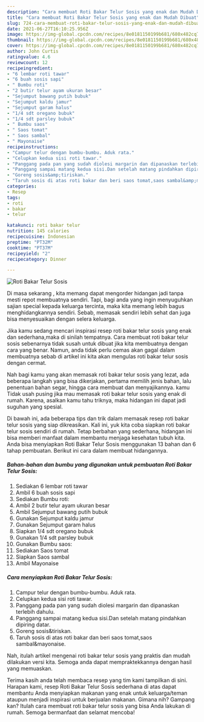 ```yaml
---
description: "Cara membuat Roti Bakar Telur Sosis yang enak dan Mudah Dibuat"
title: "Cara membuat Roti Bakar Telur Sosis yang enak dan Mudah Dibuat"
slug: 724-cara-membuat-roti-bakar-telur-sosis-yang-enak-dan-mudah-dibuat
date: 2021-06-27T16:10:25.956Z
image: https://img-global.cpcdn.com/recipes/8e0181150199b681/680x482cq70/roti-bakar-telur-sosis-foto-resep-utama.jpg
thumbnail: https://img-global.cpcdn.com/recipes/8e0181150199b681/680x482cq70/roti-bakar-telur-sosis-foto-resep-utama.jpg
cover: https://img-global.cpcdn.com/recipes/8e0181150199b681/680x482cq70/roti-bakar-telur-sosis-foto-resep-utama.jpg
author: John Curtis
ratingvalue: 4.6
reviewcount: 12
recipeingredient:
- "6 lembar roti tawar"
- "6 buah sosis sapi"
- " Bumbu roti"
- "2 butir telur ayam ukuran besar"
- "Sejumput bawang putih bubuk"
- "Sejumput kaldu jamur"
- "Sejumput garam halus"
- "1/4 sdt oregano bubuk"
- "1/4 sdt parsley bubuk"
- " Bumbu saos"
- " Saos tomat"
- " Saos sambal"
- " Mayonaise"
recipeinstructions:
- "Campur telur dengan bumbu-bumbu. Aduk rata."
- "Celupkan kedua sisi roti tawar."
- "Panggang pada pan yang sudah diolesi margarin dan dipanaskan terlebih dahulu."
- "Panggang sampai matang kedua sisi.Dan setelah matang pindahkan dipiring datar."
- "Goreng sosis&amp;tiriskan."
- "Taruh sosis di atas roti bakar dan beri saos tomat,saos sambal&amp;mayonaise."
categories:
- Resep
tags:
- roti
- bakar
- telur

katakunci: roti bakar telur 
nutrition: 145 calories
recipecuisine: Indonesian
preptime: "PT32M"
cooktime: "PT37M"
recipeyield: "2"
recipecategory: Dinner

---
```



![Roti Bakar Telur Sosis](https://img-global.cpcdn.com/recipes/8e0181150199b681/680x482cq70/roti-bakar-telur-sosis-foto-resep-utama.jpg)

Di masa  sekarang , kita memang dapat mengorder hidangan jadi tanpa mesti repot membuatnya sendiri. Tapi, bagi anda yang ingin menyuguhkan sajian special kepada keluarga tercinta, maka kita memang lebih bagus menghidangkannya sendiri. Sebab, memasak sendiri lebih sehat dan juga bisa menyesuaikan dengan selera keluarga.

Jika kamu sedang mencari inspirasi resep roti bakar telur sosis yang enak dan sederhana,maka di sinilah tempatnya. Cara membuat roti bakar telur sosis  sebenarnya tidak susah untuk dibuat jika kita membuatnya dengan cara yang benar. Namun, anda tidak perlu cemas akan gagal dalam membuatnya 
sebab di artikel ini kita akan mengulas roti bakar telur sosis dengan cermat.  



Nah bagi kamu yang akan memasak roti bakar telur sosis yang lezat, ada beberapa langkah yang bisa dikerjakan, pertama memilih jenis bahan, lalu penentuan bahan segar, hingga cara membuat dan menyajikannya. kamu Tidak usah pusing jika mau memasak roti bakar telur sosis yang enak di rumah. Karena, asalkan kamu  tahu triknya, maka hidangan ini dapat jadi suguhan yang spesial.

Di bawah ini, ada beberapa tips dan trik dalam memasak resep roti bakar telur sosis yang siap dikreasikan. Kali ini, yuk kita coba siapkan roti bakar telur sosis sendiri di rumah. Tetap berbahan yang sederhana, hidangan ini bisa memberi manfaat dalam membantu menjaga kesehatan tubuh kita. Anda bisa menyiapkan Roti Bakar Telur Sosis menggunakan 13 bahan dan 6 tahap pembuatan. Berikut ini cara dalam membuat hidangannya.

<!--inarticleads1-->

##### Bahan-bahan dan bumbu yang digunakan untuk pembuatan Roti Bakar Telur Sosis:

1. Sediakan 6 lembar roti tawar
1. Ambil 6 buah sosis sapi
1. Sediakan  Bumbu roti:
1. Ambil 2 butir telur ayam ukuran besar
1. Ambil Sejumput bawang putih bubuk
1. Gunakan Sejumput kaldu jamur
1. Gunakan Sejumput garam halus
1. Siapkan 1/4 sdt oregano bubuk
1. Gunakan 1/4 sdt parsley bubuk
1. Gunakan  Bumbu saos:
1. Sediakan  Saos tomat
1. Siapkan  Saos sambal
1. Ambil  Mayonaise




<!--inarticleads2-->

##### Cara menyiapkan Roti Bakar Telur Sosis:

1. Campur telur dengan bumbu-bumbu. Aduk rata.
1. Celupkan kedua sisi roti tawar.
1. Panggang pada pan yang sudah diolesi margarin dan dipanaskan terlebih dahulu.
1. Panggang sampai matang kedua sisi.Dan setelah matang pindahkan dipiring datar.
1. Goreng sosis&amp;tiriskan.
1. Taruh sosis di atas roti bakar dan beri saos tomat,saos sambal&amp;mayonaise.




Nah, itulah artikel mengenai  roti bakar telur sosis  yang praktis dan mudah dilakukan versi kita. Semoga anda dapat mempraktekkannya dengan hasil yang memuaskan. 

Terima kasih anda telah membaca resep yang tim kami tampilkan di sini. Harapan kami, resep  Roti Bakar Telur Sosis sederhana di atas dapat membantu Anda menyiapkan makanan yang enak untuk keluarga/teman ataupun menjadi inspirasi untuk berjualan makanan. Gimana nih? Gampang kan? Itulah cara membuat roti bakar telur sosis yang bisa Anda lakukan di rumah. Semoga bermanfaat dan selamat mencoba!

